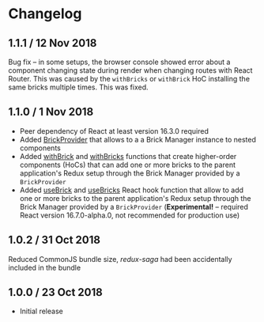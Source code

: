 # Changelog

## 1.1.1 / 12 Nov 2018

Bug fix – in some setups, the browser console showed error about a component changing state during render when 
changing routes with React Router. This was caused by the `withBricks` or `withBrick` HoC installing the same
bricks multiple times. This was fixed.

## 1.1.0 / 1 Nov 2018

* Peer dependency of React at least version 16.3.0 required
* Added [BrickProvider](src/BrickProvider.js) that allows to a a Brick Manager instance to nested components
* Added [withBrick](src/withBrick.js) and [withBricks](src/withBricks.js) functions that create higher-order
  components (HoCs) that can add one or more bricks to the parent application's Redux setup through the
  Brick Manager provided by a `BrickProvider`
* Added [useBrick](src/useBrick.js) and [useBricks](src/useBricks.js) React hook function that allow to add one
  or more bricks to the parent application's Redux setup through the Brick Manager provided by a `BrickProvider`
  (**Experimental!** – required React version 16.7.0-alpha.0, not recommended for production use)

## 1.0.2 / 31 Oct 2018

Reduced CommonJS bundle size, _redux-saga_ had been accidentally included in the bundle

## 1.0.0 / 23 Oct 2018

* Initial release 

